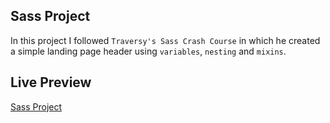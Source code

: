 ## Sass Project

In this project I followed `Traversy's Sass Crash Course` in which he created a simple landing page header using `variables`, `nesting` and `mixins`.

## Live Preview
[Sass Project](https://sass-project.now.sh/)
